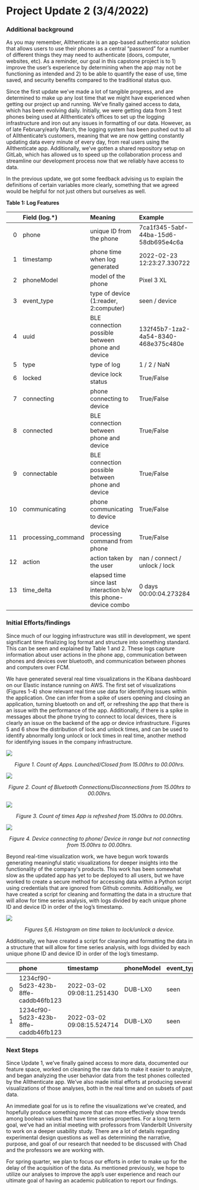 

# Project Update 2 (3/4/2022)

### **Additional background**

As you may remember, Allthenticate is an app-based authenticator solution that allows users to use their phones as a central “password” for a number of different things they may need to authenticate (doors, computer, websites, etc). As a reminder, our goal in this capstone project is to 1) improve the user’s experience by determining when the app may not be functioning as intended and 2) to be able to quantify the ease of use, time saved, and security benefits compared to the traditional status quo. 

Since the first update we’ve made a lot of tangible progress, and are determined to make up any lost time that we might have experienced when getting our project up and running. We’ve finally gained access to data, which has been evolving daily. Initially, we were getting data from 3 test phones being used at Allthenticate’s offices to set up the logging infrastructure and iron out any issues in formatting of our data. However, as of late February/early March, the logging system has been pushed out to all of Allthenticate’s customers, meaning that we are now getting constantly updating data every minute of every day, from real users using the Allthenticate app. Additionally, we’ve gotten a shared repository setup on GitLab, which has allowed us to speed up the collaboration process and streamline our development process now that we reliably have access to data. 
  
In the previous update, we got some feedback advising us to explain the definitions of certain variables more clearly, something that we agreed would be helpful for not just others but ourselves as well. 

  **Table 1: Log Features**
  
|    | Field (log.*)      | Meaning                                                         | Example                              |
|---:|:-------------------|:----------------------------------------------------------------|:-------------------------------------|
|  0 | phone              | unique ID from the phone                                        | 7ca1f345-5abf-44ba-15d6-58db695e4c6a |
|  1 | timestamp          | phone time when log generated                                   | 2022-02-23 12:23:27.330722           |
|  2 | phoneModel         | model of the phone                                              | Pixel 3 XL                           |
|  3 | event_type         | type of device (1:reader, 2:computer)                           | seen / device                        |
|  4 | uuid               | BLE connection possible between phone and device                | 132f45b7-1za2-4a54-8340-468e375c480e |
|  5 | type               | type of log                                                     | 1 / 2 / NaN                          |
|  6 | locked             | device lock status                                              | True/False                           |
|  7 | connecting         | phone connecting to device                                      | True/False                           |
|  8 | connected          | BLE connection between phone and device                         | True/False                           |
|  9 | connectable        | BLE connection possible between phone and device                | True/False                           |
| 10 | communicating      | phone communicating to device                                   | True/False                           |
| 11 | processing_command | device processing command from phone                            | True/False                           |
| 12 | action             | action taken by the user                                        | nan / connect / unlock / lock        |
| 13 | time_delta         | elapsed time since last interaction b/w this phone-device combo | 0 days 00:00:04.273284



### **Initial Efforts/findings**

Since much of our logging infrastructure was still in development, we spent significant time finalizing log format and structure into something standard. This can be seen and explained by Table 1 and 2. These logs capture information about user actions in the phone app, communication between phones and devices over bluetooth, and communication between phones and computers over FCM.

We have generated several real time visualizations in the Kibana dashboard on our Elastic instance running on AWS. The first set of visualizations (Figures 1-4) show relevant real time use data for identifying issues within the application. One can infer from a spike of users opening and closing an application, turning bluetooth on and off, or refreshing the app that there is an issue with the performance of the app. Additionally, if there is a spike in messages about the phone trying to connect to local devices, there is clearly an issue on the backend of the app or device infrastructure. Figures 5 and 6 show the distribution of lock and unlock times, and can be used to identify abnormally long unlock or lock times in real time, another method for identifying issues in the company infrastructure.
  
![](images/app_launched_closed.png)
<p align="center">
<em>Figure 1. Count of Apps. Launched/Closed from 15.00hrs to 00.00hrs.</em>
</p> 

![](images/ble_enabled_disabled.png)
<p align="center">
<em>Figure 2. Count of Bluetooth Connections/Disconnections from 15.00hrs to 00.00hrs.</em>
</p> 

![](images/app_refreshed.png)
<p align="center">
<em>Figure 3. Count of times App is refreshed from 15.00hrs to 00.00hrs.</em>
</p>

![](images/device_connecting_not_connecting.png)
<p align="center">
<em>Figure 4. Device connecting to phone/ Device in range but not connecting from 15.00hrs to 00.00hrs.</em>
</p> 


Beyond real-time visualization work, we have begun work towards generating meaningful static visualizations for deeper insights into the functionality of the company's products. This work has been somewhat slow as the updated app has yet to be deployed to all users, but we have worked to create a secure method for accessing data within a Python script using credentials that are ignored from Github commits. Additionally, we have created a script for cleaning and formatting the data in a structure that will allow for time series analysis, with logs divided by each unique phone ID and device ID in order of the log’s timestamp.
  
  ![](images/lock_unlock_time.png)
<p align="center">
<em>Figures 5,6. Histogram on time taken to lock/unlock a device.</em>
</p> 

Additionally, we have created a script for cleaning and formatting the data in a structure that will allow for time series analysis, with logs divided by each unique phone ID and device ID in order of the log’s timestamp.


|    | phone                                | timestamp                  | phoneModel   | event_type   | uuid                                 |   type | locked   | connecting   | connected   | connectable   |   communicating |   processing_command |   action | time_delta             |
|---:|:-------------------------------------|:---------------------------|:-------------|:-------------|:-------------------------------------|-------:|:---------|:-------------|:------------|:--------------|----------------:|---------------------:|---------:|:-----------------------|
|  0 | 1234cf90-5d23-423b-8ffe-caddb46fb123 | 2022-03-02 09:08:11.251430 | DUB-LX0      | seen         | 123f95b7-1bb2-4a54-8340-123e375c480e |      1 | False    | False        | False       | True          |             nan |                  nan |      nan | NaT                    |
|  1 | 1234cf90-5d23-423b-8ffe-caddb46fb123 | 2022-03-02 09:08:15.524714 | DUB-LX0      | seen         | 123f95b7-1bb2-4a54-8340-123e375c480e |      1 | True     | False        | False       | True          |             nan |                  nan |      nan | 0 days 00:00:04.273284 |

### **Next Steps**

Since Update 1, we’ve finally gained access to more data, documented our feature space, worked on cleaning the raw data to make it easier to analyze, and began analyzing the user behavior data from the test phones collected by the Allthenticate app. We’ve also made initial efforts at producing several visualizations of those analyses, both in the real time and on subsets of past data. 

An immediate goal for us is to refine the visualizations we’ve created, and hopefully produce something more that can more effectively show trends among boolean values that have time series properties. For a long term goal, we’ve had an initial meeting with professors from Vanderbilt University to work on a deeper usability study. There are a lot of details regarding experimental design questions as well as determining the narrative, purpose, and goal of our research that needed to be discussed with Chad and the professors we are working with.  

For spring quarter, we plan to focus our efforts in order to make up for the delay of the acquisition of the data. As mentioned previously, we hope to utilize our analyses to improve the app’s user experience and reach our ultimate goal of having an academic publication to report our findings.
